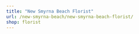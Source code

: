 ```yaml
---
title: "New Smyrna Beach Florist"
url: /new-smyrna-beach/new-smyrna-beach-florist/
shop: florist
---
```

